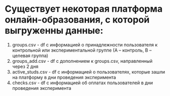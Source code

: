 # Существует некоторая платформа онлайн-образования, с которой выгруженны данные:
1.  groups.csv  - df с информацией о принадлежности пользователя к контрольной или экспериментальной группе (А – контроль, B – целевая группа) 
2.  groups_add.csv - df c дополнением к groups.csv, направленный через 2 дня
3.  active_studs.csv - df с информацией о пользователях, которые зашли на платформу в дни проведения эксперимента
4.  checks.csv - df с информацией об оплатах пользователей в дни проведения эксперимента
